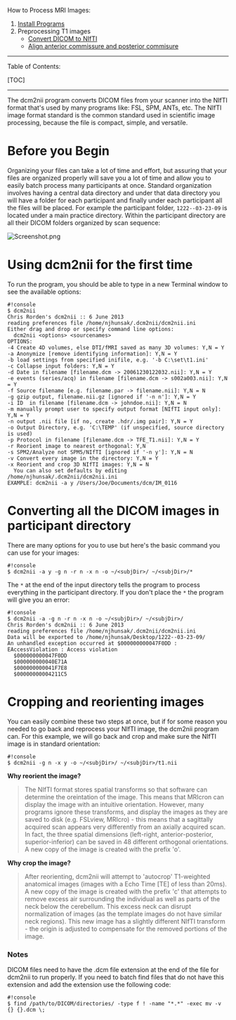 How to Process MRI Images:

1. [Install Programs](Home)
2. Preprocessing T1 images
     * [Convert DICOM to NIfTI](dcm2nii)
     * [Align anterior commissure and posterior commisure](acpcdetect)

---------------------------------------

Table of Contents:

[TOC]

---------------------------------------

The dcm2nii program converts DICOM files from your scanner into the NIfTI format that's used by many programs like: FSL, SPM, ANTs, etc. The NIfTI image format standard is the common standard used in scientific image processing, because the file is compact, simple, and versatile.

# Before you Begin

Organizing your files can take a lot of time and effort, but assuring that your files are organized properly will save you a lot of time and allow you to easily batch process many participants at once. Standard organization involves having a central data directory and under that data directory you will have a folder for each participant and finally under each participant all the files will be placed. For example the participant folder, `1222--03-23-09` is located under a main practice directory. Within the participant directory are all their DICOM folders organized by scan sequence:

![Screenshot.png](https://bitbucket.org/repo/pAjpdx/images/2724483552-Screenshot.png)

# Using dcm2nii for the first time

To run the program, you should be able to type in a new Terminal window to see the available options:

```
#!console
$ dcm2nii
Chris Rorden's dcm2nii :: 6 June 2013
reading preferences file /home/njhunsak/.dcm2nii/dcm2nii.ini
Either drag and drop or specify command line options:
  dcm2nii <options> <sourcenames>
OPTIONS:
-4 Create 4D volumes, else DTI/fMRI saved as many 3D volumes: Y,N = Y
-a Anonymize [remove identifying information]: Y,N = Y
-b load settings from specified inifile, e.g. '-b C:\set\t1.ini'  
-c Collapse input folders: Y,N = Y
-d Date in filename [filename.dcm -> 20061230122032.nii]: Y,N = Y
-e events (series/acq) in filename [filename.dcm -> s002a003.nii]: Y,N = Y
-f Source filename [e.g. filename.par -> filename.nii]: Y,N = N
-g gzip output, filename.nii.gz [ignored if '-n n']: Y,N = Y
-i ID  in filename [filename.dcm -> johndoe.nii]: Y,N = N
-m manually prompt user to specify output format [NIfTI input only]: Y,N = Y
-n output .nii file [if no, create .hdr/.img pair]: Y,N = Y
-o Output Directory, e.g. 'C:\TEMP' (if unspecified, source directory is used)
-p Protocol in filename [filename.dcm -> TFE_T1.nii]: Y,N = Y
-r Reorient image to nearest orthogonal: Y,N 
-s SPM2/Analyze not SPM5/NIfTI [ignored if '-n y']: Y,N = N
-v Convert every image in the directory: Y,N = Y
-x Reorient and crop 3D NIfTI images: Y,N = N
  You can also set defaults by editing /home/njhunsak/.dcm2nii/dcm2nii.ini
EXAMPLE: dcm2nii -a y /Users/Joe/Documents/dcm/IM_0116
``` 

# Converting all the DICOM images in participant directory

There are many options for you to use but here's the basic command you can use for your images:

```
#!console
$ dcm2nii -a y -g n -r n -x n -o ~/<subjDir>/ ~/<subjDir>/*
```

The `*` at the end of the input directory tells the program to process everything in the participant directory. If you don't place the `*` the program will give you an error:

```
#!console
$ dcm2nii -a -g n -r n -x n -o ~/<subjDir>/ ~/<subjDir>/
Chris Rorden's dcm2nii :: 6 June 2013
reading preferences file /home/njhunsak/.dcm2nii/dcm2nii.ini
Data will be exported to /home/njhunsak/Desktop/1222--03-23-09/
An unhandled exception occurred at $000000000047F0DD :
EAccessViolation : Access violation
  $000000000047F0DD
  $000000000040E71A
  $000000000041F7E8
  $00000000004211C5
```

# Cropping and reorienting images

You can easily combine these two steps at once, but if for some reason you needed to go back and reprocess your NIfTI image, the dcm2nii program can. For this example, we will go back and crop and make sure the NIfTI image is in standard orientation:

```
#!console
$ dcm2nii -g n -x y -o ~/<subjDir>/ ~/<subjDir>/t1.nii
```

**Why reorient the image?**

> The NIfTI format stores spatial transforms so that software can determine the oreintation of the image. This means that MRIcron can display the image with an intuitive orientation. However, many programs ignore these transforms, and display the images as they are saved to disk (e.g. FSLview, MRIcro) - this means that a sagittally acquired scan appears very differently from an axially acquired scan. In fact, the three spatial dimensions (left-right, anterior-posterior, superior-inferior) can be saved in 48 different orthogonal orientations. A new copy of the image is created with the prefix 'o'.

**Why crop the image?**

> After reorienting, dcm2nii will attempt to 'autocrop' T1-weighted anatomical images (images with a Echo Time [TE] of less than 20ms). A new copy of the image is created with the prefix 'c' that attempts to remove excess air surrounding the individual as well as parts of the neck below the cerebellum. This excess neck can disrupt normalization of images (as the template images do not have similar neck regions). This new image has a slightly different NIfTI transform - the origin is adjusted to compensate for the removed portions of the image. 

### Notes

DICOM files need to have the .dcm file extension at the end of the file for dcm2nii to run properly. If you need to batch find files that do not have this extension and add the extension use the following code:

```
#!console
$ find /path/to/DICOM/directories/ -type f ! -name "*.*" -exec mv -v {} {}.dcm \;
```
